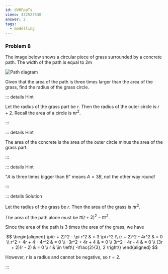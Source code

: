 ```yaml
---
id: dVHFppTs
vimeo: 432527530
answer: 2
tags:
  - modelling
---
```


### Problem 8 <Badge text="modelling" />

The image below shows a circular piece of grass surrounded by a concrete path.
The width of the path is equal to $2\text{m}$

![Path diagram](/img/learn/quad-13.svg)

Given that the area of the path is three times larger than the area of the
grass, find the radius of the grass circle.

<AnswerInput :answer="$frontmatter.answer" />

::: details Hint

Let the radius of the grass part be $r$. Then the radius of the outer circle is
$r+2$. Recall the area of a circle is $\pi r^{2}.$

:::

::: details Hint

The area of the concrete is the area of the outer circle minus the area of the
grass part.

:::

::: details Hint

"$A$ is three times bigger than $B$" means $A = 3B$, not the other way round!

:::

::: details Solution

Let the radius of the grass be $r$. Then the area of the grass is $\pi r^2$.

The area of the path alone must be $\pi (r + 2)^2 - \pi r^2$.

Since the area of the path is $3$ times the area of the grass, we have

$$
\begin{aligned}
\pi(r + 2)^2 - \pi r^2 & = 3 \pi r^2 \\
(r + 2)^2 - 4r^2 & = 0 \\
r^2 + 4r + 4 - 4r^2 & = 0 \\
-3r^2 + 4r + 4 & = 0 \\
3r^2 - 4r - 4 & = 0 \\
(3r + 2)(r - 2) & = 0 \\
r & \in \left\{ -\frac{2}{3}, 2 \right\}
\end{aligned}
$$

However, $r$ is a radius and cannot be negative, so $r = 2$.

:::
